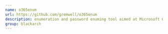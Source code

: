 ```yaml
---
name: o365enum
url: https://github.com/gremwell/o365enum
description: enumeration and password enuming tool aimed at Microsoft O365. URL : https://github.com/gremwell/o365enum Groups : blackarch blackarch-cracker blackarch-recon blackarch-windows
group: blackarch
---
```

